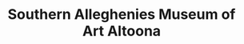 ---
layout: repo
title: "Southern Alleghenies Museum of Art Altoona"
id: 13461
permalink: repos/13461/
---